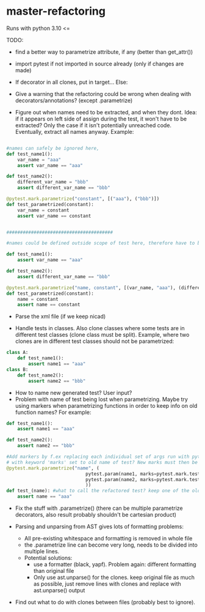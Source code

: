 # master-refactoring


Runs with python 3.10 <=



TODO:

- find a better way to parametrize attribute, if any (better than get_attr())

- import pytest if not imported in source already (only if changes are made)

- If decorator in all clones, put in target... Else:
- Give a warning that the refactoring could be wrong when dealing with decorators/annotations? (except .parametrize)

- Figure out when names need to be extracted, and when they dont. Idea: if it appears on left side of assign during the test, it won't have to be extracted? Only the case if it isn't potentially unreached code. Eventually, extract all names anyway. Example:
```python

#names can safely be ignored here, 
def test_name1():
    var_name = "aaa"
    assert var_name == "aaa"

def test_name2():
    different_var_name = "bbb"
    assert different_var_name == "bbb"

@pytest.mark.parametrize("constant", [("aaa"), ("bbb")])
def test_parametrized(constant):
    var_name = constant
    assert var_name == constant


#######################################

#names could be defined outside scope of test here, therefore have to be extracted into parametrize decorator

def test_name1():
    assert var_name == "aaa"

def test_name2():
    assert different_var_name == "bbb"

@pytest.mark.parametrize("name, constant", [(var_name, "aaa"), (different_var_name, "bbb")])
def test_parametrized(constant):
    name = constant
    assert name == constant

```


- Parse the xml file (if we keep nicad)

- Handle tests in classes. Also clone classes where some tests are in different test classes (clone class must be split). Example, where two clones are in different test classes should not be parametrized:

```python
class A:
    def test_name1():
        assert name1 == "aaa"
class B:
    def test_name2():
        assert name2 == "bbb"
```
- How to name new generated test? User input?
- Problem with name of test being lost when parametrizing. Maybe try using markers when parametrizing functions in order to keep info on old function names? For example:
```python
def test_name1():
    assert name1 == "aaa"

def test_name2():
    assert name2 == "bbb"

#Add markers by f.ex replacing each individual set of args run with pytest.param, 
# with keyword 'marks' set to old name of test? New marks must then be added in pytest.ini file
@pytest.mark.parametrize("name", (
                             pytest.param(name1, marks=pytest.mark.test_name1),
                             pytest.param(name2, marks=pytest.mark.test_name2)
                             ))
def test_(name): #what to call the refactored test? keep one of the old names? generate name?
    assert name == "aaa"

```
- Fix the stuff with .parametrize() (there can be multiple parametrize decorators, also result probably shouldn't be cartesian product)

- Parsing and unparsing from AST gives lots of formatting problems:
    - All pre-existing whitespace and formatting is removed in whole file
    - the .parametrize line can become very long, needs to be divided into multiple lines.
    - Potential solutions: 
        - use a formatter (black, yapf). Problem again: different formatting than original file
        - Only use ast.unparse() for the clones. keep original file as much as possible, just remove lines with clones and replace with ast.unparse() output

- Find out what to do with clones between files (probably best to ignore).